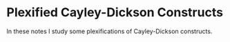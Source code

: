 # Plexified Cayley-Dickson Constructs

In these notes I study some plexifications of Cayley-Dickson constructs.